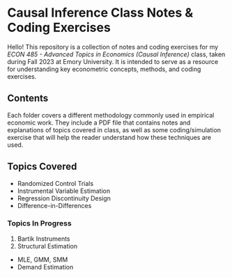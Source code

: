 # Causal Inference Class Notes & Coding Exercises

Hello! This repository is a collection of notes and coding exercises for my _ECON 485 - Advanced Topics in Economics (Causal Inference)_ class, taken during Fall 2023 at Emory University. It is intended to serve as a resource for understanding key econometric concepts, methods, and coding exercises.

## Contents
Each folder covers a different methodology commonly used in empirical economic work. They include a PDF file that contains notes and explanations of topics covered in class, as well as some coding/simulation exercise that will help the reader understand how these techniques are used.

## Topics Covered
- Randomized Control Trials
- Instrumental Variable Estimation
- Regression Discontinuity Design
- Difference-in-Differences

### Topics In Progress
1. Bartik Instruments
2. Structural Estimation
* MLE, GMM, SMM
* Demand Estimation

